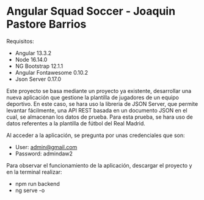# Angular Squad Soccer - Joaquin Pastore Barrios

Requisitos:
- Angular 13.3.2
- Node 16.14.0
- NG Bootstrap 12.1.1
- Angular Fontawesome 0.10.2
- Json Server 0.17.0

Este proyecto se basa mediante un proyecto ya existente, desarrollar una nueva aplicación que gestione la plantilla de jugadores de un equipo deportivo.
En este caso, se hara uso la libreria de JSON Server, que permite levantar fácilmente, una API REST basada en un documento JSON en el cual, se almacenan los datos de prueba. Para esta prueba, se hara uso de datos referentes a la plantilla de fútbol del Real Madrid.

Al acceder a la aplicación, se pregunta por unas credenciales que son: 
- User: admin@gmail.com 
- Password: admindaw2

Para observar el funcionamiento de la aplicación, descargar el proyecto y en la terminal realizar:

- npm run backend
- ng serve -o


